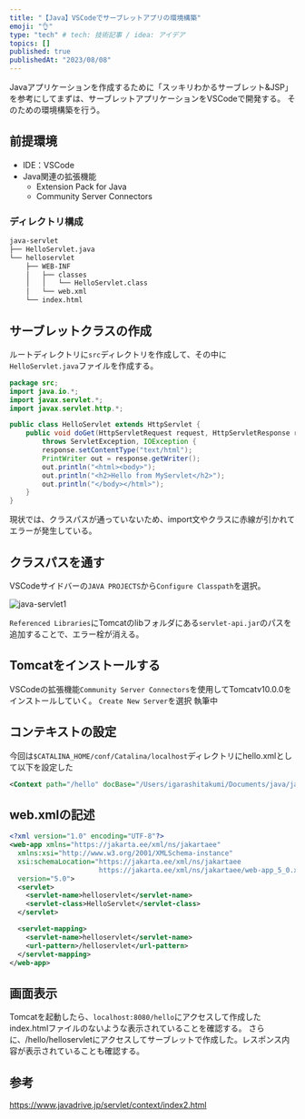```yaml
---
title: "【Java】VSCodeでサーブレットアプリの環境構築"
emoji: "👌"
type: "tech" # tech: 技術記事 / idea: アイデア
topics: []
published: true
publishedAt: "2023/08/08"
---
```


Javaアプリケーションを作成するために「スッキリわかるサーブレット&JSP」を参考にしてまずは、サーブレットアプリケーションをVSCodeで開発する。
そのための環境構築を行う。

## 前提環境
- IDE：VSCode
- Java関連の拡張機能
  - Extension Pack for Java
  - Community Server Connectors

### ディレクトリ構成
```bash
java-servlet
├── HelloServlet.java
└── helloservlet
    ├── WEB-INF
    │   ├── classes
    │   │   └── HelloServlet.class
    │   └── web.xml
    └── index.html
```

## サーブレットクラスの作成
ルートディレクトリに`src`ディレクトリを作成して、その中に`HelloServlet.java`ファイルを作成する。

```java
package src;
import java.io.*;
import javax.servlet.*;
import javax.servlet.http.*;

public class HelloServlet extends HttpServlet {
    public void doGet(HttpServletRequest request, HttpServletResponse response)
        throws ServletException, IOException {
        response.setContentType("text/html");
        PrintWriter out = response.getWriter();
        out.println("<html><body>");
        out.println("<h2>Hello from MyServlet</h2>");
        out.println("</body></html>");
    }
}
```
現状では、クラスパスが通っていないため、import文やクラスに赤線が引かれてエラーが発生している。

## クラスパスを通す

VSCodeサイドバーの`JAVA PROJECTS`から`Configure Classpath`を選択。

![java-servlet1](/images/java-servlet1.png)

`Referenced Libraries`にTomcatのlibフォルダにある`servlet-api.jar`のパスを追加することで、エラー栓が消える。

## Tomcatをインストールする
VSCodeの拡張機能`Community Server Connectors`を使用してTomcatv10.0.0をインストールしていく。
`Create New Server`を選択
執筆中

## コンテキストの設定
今回は`$CATALINA_HOME/conf/Catalina/localhost`ディレクトリにhello.xmlとして以下を設定した
```xml
<Context path="/hello" docBase="/Users/igarashitakumi/Documents/java/java-servlet/helloservlet/"/>
```

## web.xmlの記述

```xml:web.xml
<?xml version="1.0" encoding="UTF-8"?>
<web-app xmlns="https://jakarta.ee/xml/ns/jakartaee"
  xmlns:xsi="http://www.w3.org/2001/XMLSchema-instance"
  xsi:schemaLocation="https://jakarta.ee/xml/ns/jakartaee
                      https://jakarta.ee/xml/ns/jakartaee/web-app_5_0.xsd"
  version="5.0">
  <servlet>
    <servlet-name>helloservlet</servlet-name>
    <servlet-class>HelloServlet</servlet-class>
  </servlet>

  <servlet-mapping>
    <servlet-name>helloservlet</servlet-name>
    <url-pattern>/helloservlet</url-pattern>
  </servlet-mapping>
</web-app>
```

## 画面表示
Tomcatを起動したら、`localhost:8080/hello`にアクセスして作成したindex.htmlファイルのないような表示されていることを確認する。
さらに、/hello/helloservletにアクセスしてサーブレットで作成した。レスポンス内容が表示されていることも確認する。

## 参考
https://www.javadrive.jp/servlet/context/index2.html